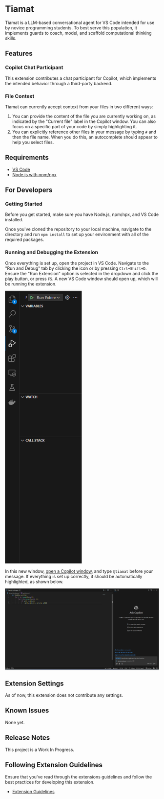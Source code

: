 # Tiamat

Tiamat is a LLM-based conversational agent for VS Code intended for use by novice programming students. To best serve this population, it implements guards to coach, model, and scaffold computational thinking skills.

## Features

### Copilot Chat Participant
This extension contributes a chat participant for Copilot, which implements the intended behavior through a third-party backend.

### File Context
Tiamat can currently accept context from your files in two different ways:
1. You can provide the content of the file you are currently working on, as indicated by the "Current file" label in the Copilot window. You can also focus on a specific part of your code by simply highlighting it.
2. You can explicitly reference other files in your message by typing `#` and then the file name. When you do this, an autocomplete should appear to help you select files.

## Requirements

- [VS Code](https://code.visualstudio.com/download)
- [Node.js with npm/npx](https://nodejs.org/en/download/package-manager)

## For Developers

### Getting Started

Before you get started, make sure you have Node.js, npm/npx, and VS Code installed.

Once you've cloned the repository to your local machine, navigate to the directory and run `npm install` to set up your environment with all of the required packages.

### Running and Debugging the Extension

Once everything is set up, open the project in VS Code. Navigate to the "Run and Debug" tab by clicking the icon or by pressing `Ctrl+Shift+D`. Ensure the "Run Extension" option is selected in the dropdown and click the play button, or press `F5`. A new VS Code window should open up, which will be running the extension.

![Run and Debug Panel](/images/how_to_run.png)

In this new window, [open a Copilot window](https://code.visualstudio.com/docs/copilot/getting-started-chat#:~:text=Press%20Ctrl%2BI%20on%20your,make%20the%20port%20number%20configurable.), and type `@tiamat` before your message. If everything is set up correctly, it should be automatically highlighted, as shown below.

![Talking to Tiamat](/images/chat_panel.png)

## Extension Settings

As of now, this extension does not contribute any settings.

## Known Issues

None yet.

## Release Notes

This project is a Work In Progress.

## Following Extension Guidelines

Ensure that you've read through the extensions guidelines and follow the best practices for developing this extension.

* [Extension Guidelines](https://code.visualstudio.com/api/references/extension-guidelines)